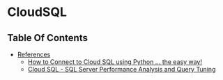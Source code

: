 # CloudSQL

## Table Of Contents
- [References]()
    - [How to Connect to Cloud SQL using Python … the easy way!](https://cloud.google.com/blog/topics/developers-practitioners/how-connect-cloud-sql-using-python-easy-way?utm_source=linkedin&utm_medium=unpaidsoc&utm_campaign=fy22q3-googlecloud-blog-ease_of_use-in_feed-no-brand-global&utm_content=sql-python-blog&utm_term=-&linkId=8197355)
    - [Cloud SQL - SQL Server Performance Analysis and Query Tuning](https://cloud.google.com/blog/products/databases/sql-server-performance-analysis-and-query-tuning?utm_source=twitter&utm_medium=unpaidsoc&utm_campaign=fy22q3-googlecloudtech-blog-data-in_feed-no-brand-global&utm_content=sql-server-blog&utm_term=-)